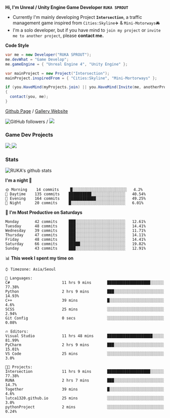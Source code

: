 **Hi, I'm Unreal / Unity Engine Game Developer `RUKA SPROUT`**

- Currently I'm mainly developing Project **`Intersection`**, a traffic management game inspired from `Cities:Skyline`✈️ & `Mini-Motorways`🚘
- I'm a solo developer, but if you have mind to `join my project` or `invite me to another project`, please **contact me.**

**Code Style**

```csharp
var me = new Developer("RUKA SPROUT");
me.devWhat = "Game Develop";
me.gameEngine = { "Unreal Engine 4", "Unity Engine" };
```

```csharp
var mainProject = new Project("Intersection");
mainProject.inspiredFrom = { "Cities:Skyline", "Mini-Mortorways" };

if (you.HaveMind(myProjects.join) || you.HaveMind(Invite(me, anotherProject)))
{
  contact(you, me);
}
```

[Github Page](https://lutca1320.github.io/) / [Gallery Website](https://rukasp.xyz/)

![GitHub followers](https://img.shields.io/github/followers/lutca1320?label=Follow&style=social) / [![](https://img.shields.io/badge/Gmail-lutca1320%40gmail.com-blue)](mailto:lutca1320@gmail.com)

### Game Dev Projects

<a href="https://github.com/lutca1320/Intersection">
  <img src="https://github-readme-stats.vercel.app/api/pin/?username=lutca1320&repo=Intersection" />
</a>
<a href="https://github.com/lutca1320/Together">
  <img src="https://github-readme-stats.vercel.app/api/pin/?username=lutca1320&repo=Together" />
</a>


### Stats

![RUKA's github stats](https://github-readme-stats.vercel.app/api?username=lutca1320&show_icons=true&include_all_commits=true&count_private=true&hide=contribs,prs)

<!--START_SECTION:waka-->
**I'm a night 🦉** 

```text
🌞 Morning    14 commits     █░░░░░░░░░░░░░░░░░░░░░░░░   4.2% 
🌆 Daytime    135 commits    ██████████░░░░░░░░░░░░░░░   40.54% 
🌃 Evening    164 commits    ████████████░░░░░░░░░░░░░   49.25% 
🌙 Night      20 commits     █░░░░░░░░░░░░░░░░░░░░░░░░   6.01%

```
📅 **I'm Most Productive on Saturdays** 

```text
Monday       42 commits     ███░░░░░░░░░░░░░░░░░░░░░░   12.61% 
Tuesday      48 commits     ███░░░░░░░░░░░░░░░░░░░░░░   14.41% 
Wednesday    39 commits     ███░░░░░░░░░░░░░░░░░░░░░░   11.71% 
Thursday     47 commits     ███░░░░░░░░░░░░░░░░░░░░░░   14.11% 
Friday       48 commits     ███░░░░░░░░░░░░░░░░░░░░░░   14.41% 
Saturday     66 commits     █████░░░░░░░░░░░░░░░░░░░░   19.82% 
Sunday       43 commits     ███░░░░░░░░░░░░░░░░░░░░░░   12.91%

```


📊 **This week I spent my time on** 

```text
⌚︎ Timezone: Asia/Seoul

💬 Languages: 
C#                       11 hrs 9 mins       ███████████████████░░░░░░   77.38% 
Python                   2 hrs 9 mins        ███░░░░░░░░░░░░░░░░░░░░░░   14.93% 
C++                      39 mins             █░░░░░░░░░░░░░░░░░░░░░░░░   4.6% 
SCSS                     25 mins             ░░░░░░░░░░░░░░░░░░░░░░░░░   2.94% 
Git Config               0 secs              ░░░░░░░░░░░░░░░░░░░░░░░░░   0.08%

🔥 Editors: 
Visual Studio            11 hrs 48 mins      ████████████████████░░░░░   81.99% 
PyCharm                  2 hrs 9 mins        ███░░░░░░░░░░░░░░░░░░░░░░   15.01% 
VS Code                  25 mins             ░░░░░░░░░░░░░░░░░░░░░░░░░   3.0%

🐱‍💻 Projects: 
Intersection             11 hrs 9 mins       ███████████████████░░░░░░   77.38% 
RUNA                     2 hrs 7 mins        ███░░░░░░░░░░░░░░░░░░░░░░   14.7% 
Together                 39 mins             █░░░░░░░░░░░░░░░░░░░░░░░░   4.6% 
lutca1320.github.io      25 mins             ░░░░░░░░░░░░░░░░░░░░░░░░░   3.0% 
pythonProject            2 mins              ░░░░░░░░░░░░░░░░░░░░░░░░░   0.24%

```


<!--END_SECTION:waka-->
